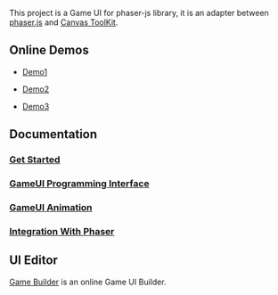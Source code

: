 This project is a Game UI for phaser-js library, it is an adapter between [phaser.js](http://phaser.io/) and [Canvas ToolKit](https://github.com/drawapp8/cantk).

Online Demos
--------------------

* [Demo1](http://gameui.duapp.com/phaserjs/demo1/)

* [Demo2](http://gameui.duapp.com/phaserjs/demo2/)

* [Demo3](http://gameui.duapp.com/phaserjs/demo3/)

Documentation
--------------------
### [Get Started](https://github.com/drawapp8/gameui-for-phaser-js/wiki/GetStarted)

### [GameUI Programming Interface](https://github.com/drawapp8/gameui-common/wiki/GameUI-Programming-Interface)

### [GameUI Animation](https://github.com/drawapp8/gameui-common/wiki/GameUI-Animation)

### [Integration With Phaser](https://github.com/drawapp8/gameui-for-phaser-js/wiki/Integration-With-Phaser)

UI Editor
--------------------

[Game Builder](http://gamebuilder.duapp.com/appedit.php) is an online Game UI Builder.



